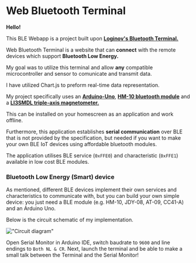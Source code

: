 # Web Bluetooth Terminal

  

**Hello!**

  

This BLE Webapp is a project built upon **[Loginov's Bluetooth Terminal.](https://github.com/loginov-rocks/bluetooth-terminal)**


Web Bluetooth Terminal is a website that can **connect** with the remote devices which support **Bluetooth Low Energy.**

My goal was to utilize this terminal and allow **any** compatible microcontroller and sensor to comunicate and transmit data. 

I have utilized Chart.js to preform real-time data representation. 

My project specifically uses an **[Arduino-Uno](https://en.wikipedia.org/wiki/Arduino_Uno)**, **[ HM-10 bluetooth module](https://store-usa.arduino.cc/products/bluetooth-low-energy-4-0-module-hm-10)** and a **[LI3SMDL triple-axis magnetometer.](https://www.adafruit.com/product/4479)**

This can be installed on your homescreen as an application and work offline.

Furthermore, this application establishes **serial communication** over BLE that is not provided by the specification, but needed if you want to make your own BLE IoT devices using affordable bluetooth modules.

  
The application utilises BLE service (`0xFFE0`) and characteristic (`0xFFE1`) available in low cost BLE modules.

 
### Bluetooth Low Energy (Smart) device

  

As mentioned, different BLE devices implement their own services and characteristics to communicate with, but you can build your own simple device: you just need a BLE module (e.g. HM-10, JDY-08, AT-09, CC41-A) and an Arduino Uno. 

Below is the circuit schematic of my implementation.

!["Circuit diagram"](https://github.com/danvinn/Web-Bluetooth-Terminal/blob/main/misc/Arduino-Bridge/circuitio.png)

  
Open Serial Monitor in Arduino IDE, switch baudrate to `9600` and line endings to `Both NL & CR`. Next, launch the terminal and be able to make a small talk between the Terminal and the Serial Monitor!

 
